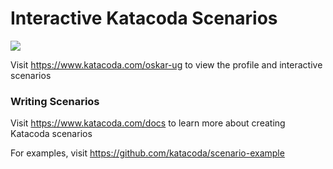 # Interactive Katacoda Scenarios

[![](http://shields.katacoda.com/katacoda/oskar-ug/count.svg)](https://www.katacoda.com/oskar-ug "Get your profile on Katacoda.com")

Visit https://www.katacoda.com/oskar-ug to view the profile and interactive scenarios

### Writing Scenarios
Visit https://www.katacoda.com/docs to learn more about creating Katacoda scenarios

For examples, visit https://github.com/katacoda/scenario-example

